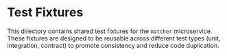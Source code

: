 # Test Fixtures

This directory contains shared test fixtures for the `matcher` microservice. These fixtures are designed to be reusable across different test types (unit, integration, contract) to promote consistency and reduce code duplication.
